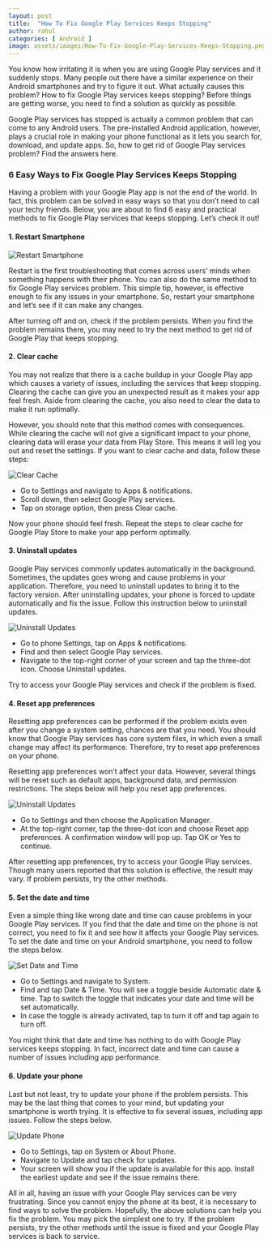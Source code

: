 ```yaml
---
layout: post
title:  "How To Fix Google Play Services Keeps Stopping"
author: rahul
categories: [ Android ]
image: assets/images/How-To-Fix-Google-Play-Services-Keeps-Stopping.png
---
```

You know how irritating it is when you are using Google Play services and it suddenly stops. Many people out there have a similar experience on their Android smartphones and try to figure it out. What actually causes this problem? How to fix Google Play services keeps stopping? Before things are getting worse, you need to find a solution as quickly as possible.

Google Play services has stopped is actually a common problem that can come to any Android users. The pre-installed Android application, however, plays a crucial role in making your phone functional as it lets you search for, download, and update apps. So, how to get rid of Google Play services problem? Find the answers here.

### 6 Easy Ways to Fix Google Play Services Keeps Stopping

Having a problem with your Google Play app is not the end of the world. In fact, this problem can be solved in easy ways so that you don’t need to call your techy friends. Below, you are about to find 6 easy and practical methods to fix Google Play services that keeps stopping. Let’s check it out!

#### 1. Restart Smartphone

![Restart Smartphone](/assets/images/Restart-Android.jpg)

Restart is the first troubleshooting that comes across users’ minds when something happens with their phone. You can also do the same method to fix Google Play services problem. This simple tip, however, is effective enough to fix any issues in your smartphone. So, restart your smartphone and let’s see if it can make any changes.

After turning off and on, check if the problem persists. When you find the problem remains there, you may need to try the next method to get rid of Google Play that keeps stopping.

#### 2. Clear cache

You may not realize that there is a cache buildup in your Google Play app which causes a variety of issues, including the services that keep stopping. Clearing the cache can give you an unexpected result as it makes your app feel fresh. Aside from clearing the cache, you also need to clear the data to make it run optimally.

However, you should note that this method comes with consequences. While clearing the cache will not give a significant impact to your phone, clearing data will erase your data from Play Store. This means it will log you out and reset the settings. If you want to clear cache and data, follow these steps:

![Clear Cache](/assets/images/Clear-cache-Google-Play-Services.jpg)

* Go to Settings and navigate to Apps & notifications.
* Scroll down, then select Google Play services.
* Tap on storage option, then press Clear cache.

Now your phone should feel fresh. Repeat the steps to clear cache for Google Play Store to make your app perform optimally.

#### 3. Uninstall updates

Google Play services commonly updates automatically in the background. Sometimes, the updates goes wrong and cause problems in your application. Therefore, you need to uninstall updates to bring it to the factory version. After uninstalling updates, your phone is forced to update automatically and fix the issue. Follow this instruction below to uninstall updates.

![Uninstall Updates](/assets/images/Uninstall-updates-Google-Play-Services.jpg)

* Go to phone Settings, tap on Apps & notifications.
* Find and then select Google Play services.
* Navigate to the top-right corner of your screen and tap the three-dot icon. Choose Uninstall updates.

Try to access your Google Play services and check if the problem is fixed.

#### 4. Reset app preferences

Resetting app preferences can be performed if the problem exists even after you change a system setting, chances are that you need. You should know that Google Play services has core system files, in which even a small change may affect its performance. Therefore, try to reset app preferences on your phone.

Resetting app preferences won’t affect your data. However, several things will be reset such as default apps, background data, and permission restrictions. The steps below will help you reset app preferences.

![Uninstall Updates](/assets/images/Reset-app-preferences-on-Android.jpg)

* Go to Settings and then choose the Application Manager.
* At the top-right corner, tap the three-dot icon and choose Reset app preferences. A confirmation window will pop up. Tap OK or Yes to continue.

After resetting app preferences, try to access your Google Play services. Though many users reported that this solution is effective, the result may vary. If problem persists, try the other methods.

#### 5. Set the date and time

Even a simple thing like wrong date and time can cause problems in your Google Play services. If you find that the date and time on the phone is not correct, you need to fix it and see how it affects your Google Play services. To set the date and time on your Android smartphone, you need to follow the steps below.

![Set Date and Time](/assets/images/Automatic-date-and-time-android.jpg)

* Go to Settings and navigate to System.
* Find and tap Date & Time. You will see a toggle beside Automatic date & time. Tap to switch the toggle that indicates your date and time will be set automatically.
* In case the toggle is already activated, tap to turn it off and tap again to turn off.

You might think that date and time has nothing to do with Google Play services keeps stopping. In fact, incorrect date and time can cause a number of issues including app performance.

#### 6. Update your phone

Last but not least, try to update your phone if the problem persists. This may be the last thing that comes to your mind, but updating your smartphone is worth trying. It is effective to fix several issues, including app issues. Follow the steps below.

![Update Phone](/assets/images/Update-Android-Phone.jpg)

* Go to Settings, tap on System or About Phone.
* Navigate to Update and tap check for updates.
* Your screen will show you if the update is available for this app. Install the earliest update and see if the issue remains there.

All in all, having an issue with your Google Play services can be very frustrating. Since you cannot enjoy the phone at its best, it is necessary to find ways to solve the problem. Hopefully, the above solutions can help you fix the problem. You may pick the simplest one to try. If the problem persists, try the other methods until the issue is fixed and your Google Play services is back to service.

